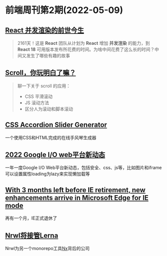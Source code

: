# 前端周刊第2期(2022-05-09)

## [React 并发渲染的前世今生](https://mp.weixin.qq.com/s/01sTK6w4BFUzoRc2NKCs1w)

> 2161天！这是 **React** 团队从计划为 **React** 增加 **并发渲染** 的能力，到 **React 18** 可用版本发布所花费的时间。为啥中间花费了这么长的时间？中间又发生了哪些有趣的故事


## [Scroll，你玩明白了嘛？](https://mp.weixin.qq.com/s/EhD8YIh8yAGRgXcibeEFsw)

> 聊一下关于 scroll 的应用：
> - CSS 平滑滚动
> - JS 滚动方法
> - 区分人为滚动和脚本滚动

## [CSS Accordion Slider Generator](https://accordionslider.com/)
一个使用CSS和HTML完成的在线手风琴生成器

## [2022 Google I/O web平台新动态](https://io.google/2022/program/3c60e411-5340-4c54-a037-3aceb2825b16/intl/zh/)

一年一度Google I/O Web平台新动态，包括安全、css、js等，比如图片和iframe可以设置属性loading为lazy来实现懒加载等

## [With 3 months left before IE retirement, new enhancements arrive in Microsoft Edge for IE mode](https://blogs.windows.com/windowsexperience/2022/03/29/with-3-months-left-before-ie-retirement-new-enhancements-arrive-in-microsoft-edge-for-ie-mode/)

再有一个月，IE正式退休了

## [Nrwl将接管Lerna](https://github.com/lerna/lerna/issues/3121)

Nrwl为另一个monorepo工具[Nx](https://nx.dev/)背后的公司
